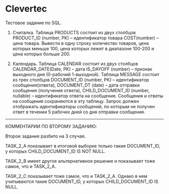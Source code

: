 # Clevertec



Тестовое задание по SQL. 

1.	Считалка. 
Таблица PRODUCTS состоит из двух столбцов PRODUCT_ID (number, PK) – идентификатор товара COST(number) – цена товара. Вывести в одну строку количество товаров, цена которых меньше 100, цена которых лежит в диапазоне 100-200 и цена которых больше 200.

2.	Календарь. 
Таблица CALENDAR состоит из двух столбцов CALENDAR_DATE(Date, PK) – дата IS_DAYOFF (number) – признак выходного дня (0-рабочий 1-выходной).
Таблица MESSAGE состоит из трех столбцов DOCUMENT_ID (number, PK) – идентификатор сообщения(ответа), DOCUMENT_DT (date) – дата отправки сообщения (получения ответа), CHILD_DOCUMENT_ID (number, nullable) – идентификатор ответа на сообщение. Сообщения и ответы на сообщения сохраняются в эту таблицу. 
Запрос должен отображать идентификаторы сообщений, по которым не получен ответ в течении 5 рабочих дней со дня отправки сообщения.
_________________________________________________________________________________________________________________________________________________________________________
КОММЕНТАРИИ ПО ВТОРОМУ ЗАДАНИЮ:

Второе задание разбито на 3 случая.

TASK_2_A показывает в итоговой выборке только такие DOCUMENT_ID, у которых CHILD_DOCUMENT_ID IS NOT NULL.

TASK_2_B имеет другое альтернативное решение и показывает тоже самое, что и TASK_2_A.

TASK_2_С показывает тоже самое, что и TASK_2_A. Однако в нем учитываются такие DOCUMENT_ID, у которых CHILD_DOCUMENT_ID IS NULL.

